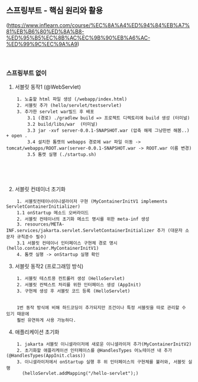 ## 스프링부트 - 핵심 원리와 활용
(https://www.inflearn.com/course/%EC%8A%A4%ED%94%84%EB%A7%81%EB%B6%80%ED%8A%B8-%ED%95%B5%EC%8B%AC%EC%9B%90%EB%A6%AC-%ED%99%9C%EC%9A%A9)
<br />
<br />
<br />

### 스프링부트 없이
1. 서블릿 동작1 (@WebServlet)
````
    1. 노출할 html 파일 생성 (/webapp/index.html)
    2. 서블릿 추가 (hello/servlet/testservlet)
    3. 추가한 servlet war빌드 후 배포
        3.1 (경로) ./gradlew build => 프로젝트 디렉토리에 build 생성 (터미널)
        3.2 build/libs/war  (터미널)
        3.3 jar -xvf server-0.0.1-SNAPSHOT.war (압축 해제 그냥한번 해봄..) + open .
        3.4 설치한 톰캣의 webapps 경로에 war 파일 이동 -> tomcat/webapps/ROOT.war(server-0.0.1-SNAPSHOT.war -> ROOT.war 이름 변경)
        3.5 톰캣 실행 (./startup.sh)
    
````

<br />
<br />

2. 서블릿 컨테이너 초기화
````
    1. 서블릿컨테이너이니셜라이저 구현 (MyContainerInitV1 implements ServletContainerInitializer)
    1.1 onStartup 메소드 오버라이드
    2. 서블릿 컨테이너의 초기화 메소드 명시를 위한 meta-inf 생성
    3. resources/META-INF.services/jakarta.servlet.ServletContainerInitializer 추가 (대문자 소문자 규칙준수 필수)
    3.1 서블릿 컨테이너 인터페이스 구현체 경로 명시 (hello.container.MyContainerInitV1)
    4. 톰캣 실행 -> onStartup 실행 확인
````

3. 서블릿 동작2 (프로그래밍 방식)
````
    1. 서블릿 테스트용 컨트롤러 생성 (HelloServlet)
    2. 서블릿 컨텍스트 처리를 위한 인터페이스 생성 (AppInit)
    3. 구현체 생성 후 서블릿 코드 등록 (HelloServlet) 
    
    
    1번 동작 방식에 비해 하드코딩이 추가되지만 조건이나 특정 서블릿을 따로 관리할 수 있기 때문에
    훨씬 유연하게 사용 가능하다.
````

4. 애플리케이션 초기화
````
    1. jakarta 서블릿 이니셜라이저에 새로운 이니셜라이저 추가(MyContainerInitV2)
    2. 초기화할 애플리케이션 인터페이스를 @HandlesTypes 어노테이션 내 추가 (@HandlesTypes(AppInit.class))
    3. 이니셜라이저에서 onStartup 실행 후 위 인터페이스의 구현체를 불러와, 서블릿 실행 
      (helloServlet.addMapping("/hello-servlet");)
````
